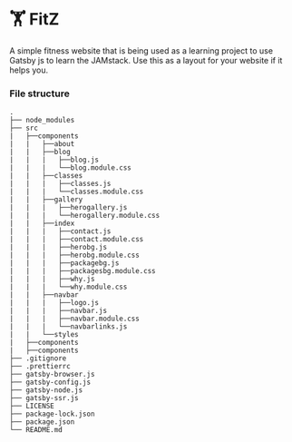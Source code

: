 # 🏋️ FitZ

A simple fitness website that is being used as a learning project to use Gatsby js to learn the JAMstack. Use this as a layout for your website if it helps you.

### File structure
    .
    ├── node_modules
    ├── src
    |   ├──components
    |   |   ├──about
    |   |   ├──blog
    |   |   |   ├──blog.js
    |   |   |   └──blog.module.css
    |   |   ├──classes
    |   |   |   ├──classes.js
    |   |   |   └──classes.module.css    
    |   |   ├──gallery
    |   |   |   ├──herogallery.js
    |   |   |   └──herogallery.module.css  
    |   |   ├──index
    |   |   |   ├──contact.js
    |   |   |   ├──contact.module.css
    |   |   |   ├──herobg.js
    |   |   |   ├──herobg.module.css  
    |   |   |   ├──packagebg.js
    |   |   |   ├──packagesbg.module.css  
    |   |   |   ├──why.js
    |   |   |   └──why.module.css  
    |   |   ├──navbar
    |   |   |   ├──logo.js
    |   |   |   ├──navbar.js
    |   |   |   ├──navbar.module.css
    |   |   |   └──navbarlinks.js
    |   |   └──styles
    |   ├──components
    |   ├──components
    ├── .gitignore
    ├── .prettierrc
    ├── gatsby-browser.js
    ├── gatsby-config.js
    ├── gatsby-node.js
    ├── gatsby-ssr.js
    ├── LICENSE
    ├── package-lock.json
    ├── package.json
    └── README.md

    